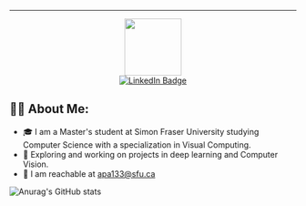 
---
<div id="header" align="center">
  <img src="https://media.giphy.com/media/i4MAH84pqe2m2aVojc/giphy.gif" width="100"/>
</div>
<div id="badges" align="center">
  <a href="https://www.linkedin.com/in/aravind-priyamvadan-vedadhri-0b3a1119a/">
    <img src="https://img.shields.io/badge/LinkedIn-blue?style=for-the-badge&logo=linkedin&logoColor=white" alt="LinkedIn Badge"/>
  </a>
</div>

## 👨‍💻 About Me:
- 🎓 I am a Master's student at Simon Fraser University studying Computer Science with a specialization in Visual Computing.
- 🔭 Exploring and working on projects in deep learning and Computer Vision.
- 📧 I am reachable at [apa133@sfu.ca](mailto:apa133@sfu.ca)

![Anurag's GitHub stats](https://github-readme-stats.vercel.app/api?username=Arujur0&show_icons=true&theme=midnight-purple)
